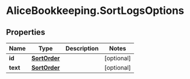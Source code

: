 # AliceBookkeeping.SortLogsOptions

## Properties

Name | Type | Description | Notes
------------ | ------------- | ------------- | -------------
**id** | [**SortOrder**](SortOrder.md) |  | [optional] 
**text** | [**SortOrder**](SortOrder.md) |  | [optional] 


